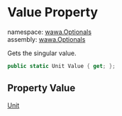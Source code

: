 # Value Property

namespace: [wawa\.Optionals](../../wawa.Optionals.md)<br />
assembly: [wawa\.Optionals](../../../wawa.Optionals.md)

Gets the singular value\.

```csharp
public static Unit Value { get; };
```

## Property Value

[Unit](../../../wawa.Optionals/wawa.Optionals/Unit.md)

